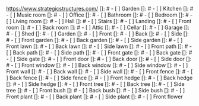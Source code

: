 https://www.strategicstructures.com/
[]: # - [ ] Garden
[]: # - [ ] Kitchen
[]: # - [ ] Music room
[]: # - [ ] Office
[]: # - [ ] Bathroom
[]: # - [ ] Bedroom
[]: # - [ ] Living room
[]: # - [ ] Hall
[]: # - [ ] Stairs
[]: # - [ ] Landing
[]: # - [ ] Front room
[]: # - [ ] Back room
[]: # - [ ] Attic
[]: # - [ ] Cellar
[]: # - [ ] Garage
[]: # - [ ] Shed
[]: # - [ ] Garden
[]: # - [ ] Front
[]: # - [ ] Back
[]: # - [ ] Side
[]: # - [ ] Front garden
[]: # - [ ] Back garden
[]: # - [ ] Side garden
[]: # - [ ] Front lawn
[]: # - [ ] Back lawn
[]: # - [ ] Side lawn
[]: # - [ ] Front path
[]: # - [ ] Back path
[]: # - [ ] Side path
[]: # - [ ] Front gate
[]: # - [ ] Back gate
[]: # - [ ] Side gate
[]: # - [ ] Front door
[]: # - [ ] Back door
[]: # - [ ] Side door
[]: # - [ ] Front window
[]: # - [ ] Back window
[]: # - [ ] Side window
[]: # - [ ] Front wall
[]: # - [ ] Back wall
[]: # - [ ] Side wall
[]: # - [ ] Front fence
[]: # - [ ] Back fence
[]: # - [ ] Side fence
[]: # - [ ] Front hedge
[]: # - [ ] Back hedge
[]: # - [ ] Side hedge
[]: # - [ ] Front tree
[]: # - [ ] Back tree
[]: # - [ ] Side tree
[]: # - [ ] Front bush
[]: # - [ ] Back bush
[]: # - [ ] Side bush
[]: # - [ ] Front plant
[]: # - [ ] Back plant
[]: # - [ ] Side plant
[]: # - [ ] Front flower
